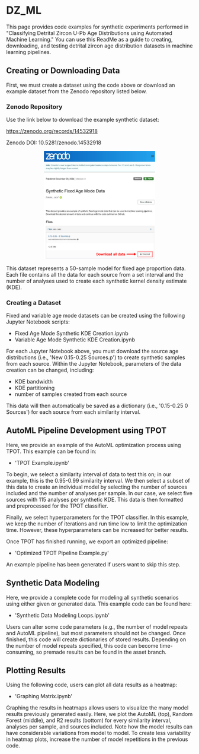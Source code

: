 # DZ_ML
This page provides code examples for synthetic experiments performed in "Classifying Detrital Zircon U-Pb Age Distributions using Automated Machine Learning." You can use this ReadMe as a guide to creating, downloading, and testing detrital zircon age distribution datasets in machine learning pipelines. 

## Creating or Downloading Data
First, we must create a dataset using the code above or download an example dataset from the Zenodo repository listed below.

### Zenodo Repository
Use the link below to download the example synthetic dataset:

https://zenodo.org/records/14532918

Zenodo DOI: 10.5281/zenodo.14532918

<div align="center">
  <img src="https://raw.githubusercontent.com/jackfekete01/DZ_ML/refs/heads/assests/Images/Zenodo_final.png" alt="Zenodo Repository" width="300"/>
</div>

This dataset represents a 50-sample model for fixed age proportion data. Each file contains all the data for each source from a set interval and the number of analyses used to create each synthetic kernel density estimate (KDE). 

### Creating a Dataset
Fixed and variable age mode datasets can be created using the following Jupyter Notebook scripts:
- Fixed Age Mode Synthetic KDE Creation.ipynb
- Variable Age Mode Synthetic KDE Creation.ipynb

For each Jupyter Notebook above, you must download the source age distributions (i.e., 'New 0.15-0.25 Sources.p') to create synthetic samples from each source. Within the Jupyter Notebook, parameters of the data creation can be changed, including:
- KDE bandwidth
- KDE partitioning
- number of samples created from each source

This data will then automatically be saved as a dictionary (i.e., '0.15-0.25 0 Sources') for each source from each similarity interval.

## AutoML Pipeline Development using TPOT
Here, we provide an example of the AutoML optimization process using TPOT. This example can be found in:
- 'TPOT Example.ipynb'

To begin, we select a similarity interval of data to test this on; in our example, this is the 0.95-0.99 similarity interval. We then select a subset of this data to create an individual model by selecting the number of sources included and the number of analyses per sample. In our case, we select five sources with 115 analyses per synthetic KDE. This data is then formatted and preprocessed for the TPOT classifier.

Finally, we select hyperparameters for the TPOT classifier. In this example, we keep the number of iterations and run time low to limit the optimization time. However, these hyperparameters can be increased for better results. 

Once TPOT has finished running, we export an optimized pipeline:
- 'Optimized TPOT Pipeline Example.py'

An example pipeline has been generated if users want to skip this step.

## Synthetic Data Modeling
Here, we provide a complete code for modeling all synthetic scenarios using either given or generated data. This example code can be found here:
- 'Synthetic Data Modeling Loops.ipynb'

Users can alter some code parameters (e.g., the number of model repeats and AutoML pipeline), but most parameters should not be changed. Once finished, this code will create dictionaries of stored results. Depending on the number of model repeats specified, this code can become time-consuming, so premade results can be found in the asset branch.

## Plotting Results
Using the following code, users can plot all data results as a heatmap:
- 'Graphing Matrix.ipynb'

Graphing the results in heatmaps allows users to visualize the many model results previously generated easily. Here, we plot the AutoML (top), Random Forest (middle), and R2 results (bottom) for every similarity interval, analyses per sample, and sources included. Note how the model results can have considerable variations from model to model. To create less variability in heatmap plots, increase the number of model repetitions in the previous code.   

